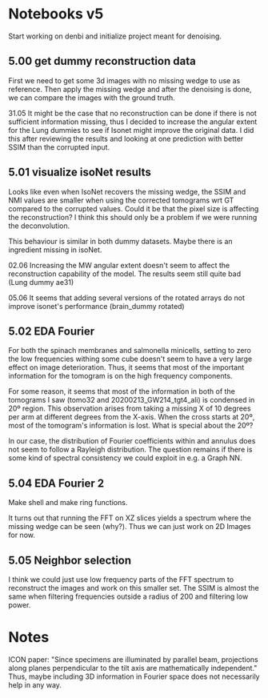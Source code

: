 # Notebooks v5

Start working on denbi and initialize project meant for denoising. 


## 5.00 get dummy reconstruction data

First we need to get some 3d images with no missing wedge to use as reference. Then apply the missing wedge and after the denoising is done, we can compare the images with the ground truth.

31.05 It might be the case that no reconstruction can be done if there is not sufficient information missing, thus I decided to increase the angular extent for the Lung dummies to see if Isonet might improve the original data. I did this after reviewing the results and looking at one prediction with better SSIM than the corrupted input.

## 5.01 visualize isoNet results

Looks like even when IsoNet recovers the missing wedge, the SSIM and NMI values are smaller when using the corrected tomograms wrt GT compared to the corrupted values. Could it be that the pixel size is affecting the reconstruction? I think this should only be a problem if we were running the deconvolution.

This behaviour is similar in both dummy datasets. Maybe there is an ingredient missing in isoNet.

02.06 Increasing the MW angular extent doesn't seem to affect the reconstruction capability of the model. The results seem still quite bad (Lung dummy ae31)

05.06 It seems that adding several versions of the rotated arrays do not improve isonet's performance (brain_dummy rotated)

## 5.02 EDA Fourier

For both the spinach membranes and salmonella minicells, setting to zero the low frequencies withing some cube doesn't seem to have a very large effect on image deterioration. Thus, it seems that most of the important information for the tomogram is on the high frequency components. 

For some reason, it seems that most of the information in both of the tomograms I saw (tomo32 and 20200213_GW214_tgt4_ali) is condensed in 20º region. This observation arises from taking a missing X of 10 degrees per arm at different degrees from the X-axis. When the cross starts at 20º, most of the tomogram's information is lost. What is special about the 20º?

In our case, the distribution of Fourier coefficients within and annulus does not seem to follow a Rayleigh distribution. The question remains if there is some kind of spectral consistency we could exploit in e.g. a Graph NN.

## 5.04 EDA Fourier 2

Make shell and make ring functions.

It turns out that running the FFT on XZ slices yields a spectrum where the missing wedge can be seen (why?). Thus we can just work on 2D Images for now.

## 5.05 Neighbor selection

I think we could just use low frequency parts of the FFT spectrum to reconstruct the images and work on this smaller set. The SSIM is almost the same when filtering frequencies outside a radius of 200 and filtering low power.


# Notes

ICON paper: "Since specimens are illuminated by parallel beam, projections along planes perpendicular to the tilt axis are mathematically independent." Thus, maybe including 3D information in Fourier space does not necessarily help in any way. 